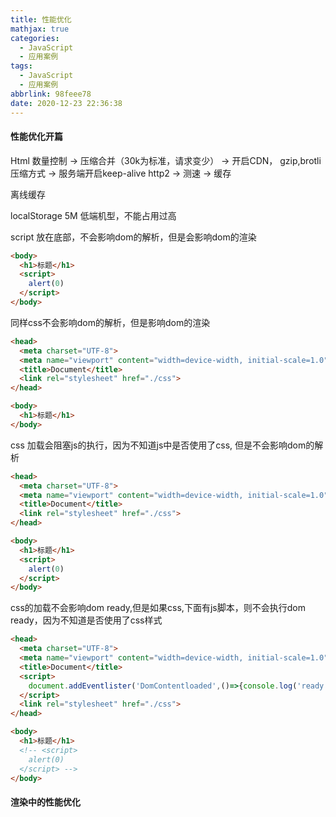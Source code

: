 ```yaml
---
title: 性能优化
mathjax: true
categories:
  - JavaScript
  - 应用案例
tags:
  - JavaScript
  - 应用案例
abbrlink: 98feee78
date: 2020-12-23 22:36:38
---
```


#### 性能优化开篇

Html 数量控制 -> 压缩合并（30k为标准，请求变少） -> 开启CDN， gzip,brotli压缩方式 -> 服务端开启keep-alive http2 -> 测速 -> 缓存

离线缓存

localStorage 5M 低端机型，不能占用过高


script 放在底部，不会影响dom的解析，但是会影响dom的渲染

```html
<body>
  <h1>标题</h1>
  <script>
    alert(0)
  </script>
</body>
```
同样css不会影响dom的解析，但是影响dom的渲染

```html
<head>
  <meta charset="UTF-8">
  <meta name="viewport" content="width=device-width, initial-scale=1.0">
  <title>Document</title>
  <link rel="stylesheet" href="./css">
</head>

<body>
  <h1>标题</h1>
</body>
```

css 加载会阻塞js的执行，因为不知道js中是否使用了css, 但是不会影响dom的解析

```html
<head>
  <meta charset="UTF-8">
  <meta name="viewport" content="width=device-width, initial-scale=1.0">
  <title>Document</title>
  <link rel="stylesheet" href="./css">
</head>

<body>
  <h1>标题</h1>
  <script>
    alert(0)
  </script>
</body>
```

css的加载不会影响dom ready,但是如果css,下面有js脚本，则不会执行dom ready，因为不知道是否使用了css样式

```html
<head>
  <meta charset="UTF-8">
  <meta name="viewport" content="width=device-width, initial-scale=1.0">
  <title>Document</title>
  <script>
    document.addEventlister('DomContentloaded',()=>{console.log('ready')})
  </script>
  <link rel="stylesheet" href="./css">
</head>

<body>
  <h1>标题</h1>
  <!-- <script>
    alert(0)
  </script> -->
</body>
```

#### 渲染中的性能优化

